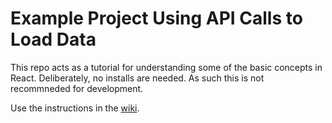 # Example Project Using API Calls to Load Data

This repo acts as a tutorial for understanding some of the basic concepts in React.  Deliberately, no installs are needed.  As such this is not recommneded for development.

Use the instructions in the [wiki](https://github.com/mustbebuilt/react-local-start/wiki).
